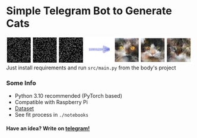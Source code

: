 # Simple Telegram Bot to Generate Cats
![Описание изображения](./docs/instance.png)\
Just install requirements and run `src/main.py` from the body's project

### Some Info
- Python 3.10 recommended (PyTorch based)
- Compatible with Raspberry Pi
- [<u>Dataset</u>](https://www.kaggle.com/datasets/spandan2/cats-faces-64x64-for-generative-models)
- See fit process in `./notebooks`

#### Have an idea? Write on [telegram!](https://t.me/imfli)
